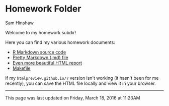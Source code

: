 # Homework Folder
Sam Hinshaw  



Welcome to my homework subdir!

Here you can find my various homework documents:  
- [R Markdown source code](./SamHinshawHomework.Rmd)  
- [Pretty Markdown (.md) file](./SamHinshawHomework.md)  
- [Even more beautiful HTML report](http://htmlpreview.github.io/?https://raw.githubusercontent.com/STAT540-UBC/zz_hinshaw-samuel_STAT540_2016/master/homework/SamHinshawHomework.html?token=ANh2FV4oGzvXu1BWoj3xEZJxJJBLMZiOks5W9YHXwA%3D%3D)  
- [Makefile](./Makefile)  

If my `htmlpreview.github.io/?` version isn't working (it hasn't been for me recently), you can save the HTML file locally and view it in your browser. 


********
This page was last updated on  Friday, March 18, 2016 at 11:23AM
